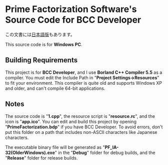 # Prime Factorization Software's Source Code for BCC Developer
この文書には[日本語版](readme.md)もあります。

This source code is for **Windows PC**.

## Building Requirements
This project is for **BCC Developer**, and I use **Borland C++ Compiler 5.5** as a compiler. You must edit the Include Path in "**Project Settings->Resources**" to fit your environment. This compiler is quite old and supports Windows XP and older, and can't compile 64-bit applications.

## Notes
The source code is "**1.cpp**", the resource script is "**resource.rc**", and the icon is "**app.ico**". You can edit and build this project by opening "**PrimeFactorization.bdp**" if you have BCC Developer. To avoid errors, don't put this folder on a path that includes non-ASCII characters like Japanese characters.

The executable binary file will be generated as "**PF_IA-32(OlderWindows).exe**" in the "**Debug**" folder for debug builds, and the "**Release**" folder for release builds.